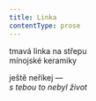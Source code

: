 ```yaml
---
title: Linka
contentType: prose
---
```


<section>

tmavá linka na střepu  
mínojské keramiky

ještě neříkej —  
_s tebou to nebyl život_

</section>
